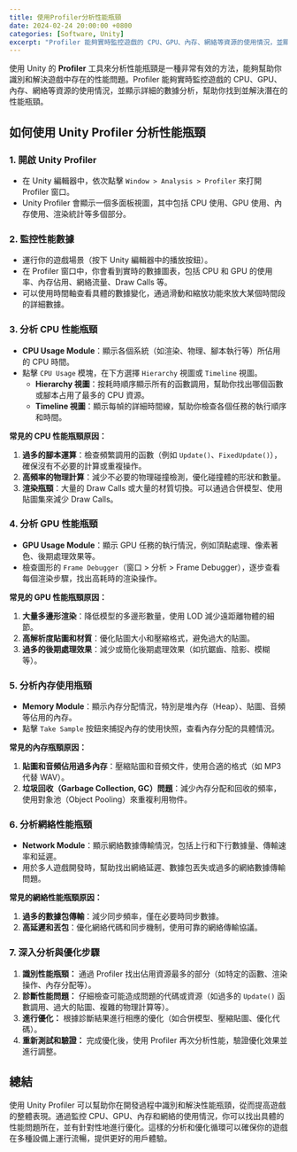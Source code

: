 ```yaml
---
title: 使用Profiler分析性能瓶頸
date: 2024-02-24 20:00:00 +0800
categories: [Software, Unity]
excerpt: "Profiler 能夠實時監控遊戲的 CPU、GPU、內存、網絡等資源的使用情況，並顯示詳細的數據分析，幫助你找到並解決潛在的性能瓶頸"
---
```


使用 Unity 的 **Profiler** 工具來分析性能瓶頸是一種非常有效的方法，能夠幫助你識別和解決遊戲中存在的性能問題。Profiler 能夠實時監控遊戲的 CPU、GPU、內存、網絡等資源的使用情況，並顯示詳細的數據分析，幫助你找到並解決潛在的性能瓶頸。

## **如何使用 Unity Profiler 分析性能瓶頸**

### **1. 開啟 Unity Profiler**

- 在 Unity 編輯器中，依次點擊 `Window > Analysis > Profiler` 來打開 Profiler 窗口。
- Unity Profiler 會顯示一個多面板視圖，其中包括 CPU 使用、GPU 使用、內存使用、渲染統計等多個部分。

### **2. 監控性能數據**

- 運行你的遊戲場景（按下 Unity 編輯器中的播放按鈕）。
- 在 Profiler 窗口中，你會看到實時的數據圖表，包括 CPU 和 GPU 的使用率、內存佔用、網絡流量、Draw Calls 等。
- 可以使用時間軸查看具體的數據變化，通過滑動和縮放功能來放大某個時間段的詳細數據。

### **3. 分析 CPU 性能瓶頸**

- **CPU Usage Module**：顯示各個系統（如渲染、物理、腳本執行等）所佔用的 CPU 時間。
- 點擊 `CPU Usage` 模塊，在下方選擇 `Hierarchy` 視圖或 `Timeline` 視圖。
  - **Hierarchy 視圖**：按耗時順序顯示所有的函數調用，幫助你找出哪個函數或腳本占用了最多的 CPU 資源。
  - **Timeline 視圖**：顯示每幀的詳細時間線，幫助你檢查各個任務的執行順序和時間。

**常見的 CPU 性能瓶頸原因：**

1. **過多的腳本運算**：檢查頻繁調用的函數（例如 `Update()`、`FixedUpdate()`），確保沒有不必要的計算或重複操作。
2. **高頻率的物理計算**：減少不必要的物理碰撞檢測，優化碰撞體的形狀和數量。
3. **渲染瓶頸**：大量的 Draw Calls 或大量的材質切換。可以通過合併模型、使用貼圖集來減少 Draw Calls。

### **4. 分析 GPU 性能瓶頸**

- **GPU Usage Module**：顯示 GPU 任務的執行情況，例如頂點處理、像素著色、後期處理效果等。
- 檢查圖形的 `Frame Debugger`（窗口 > 分析 > Frame Debugger），逐步查看每個渲染步驟，找出高耗時的渲染操作。

**常見的 GPU 性能瓶頸原因：**

1. **大量多邊形渲染**：降低模型的多邊形數量，使用 LOD 減少遠距離物體的細節。
2. **高解析度貼圖和材質**：優化貼圖大小和壓縮格式，避免過大的貼圖。
3. **過多的後期處理效果**：減少或簡化後期處理效果（如抗鋸齒、陰影、模糊等）。

### **5. 分析內存使用瓶頸**

- **Memory Module**：顯示內存分配情況，特別是堆內存（Heap）、貼圖、音頻等佔用的內存。
- 點擊 `Take Sample` 按鈕來捕捉內存的使用快照，查看內存分配的具體情況。

**常見的內存瓶頸原因：**

1. **貼圖和音頻佔用過多內存**：壓縮貼圖和音頻文件，使用合適的格式（如 MP3 代替 WAV）。
2. **垃圾回收（Garbage Collection, GC）問題**：減少內存分配和回收的頻率，使用對象池（Object Pooling）來重複利用物件。

### **6. 分析網絡性能瓶頸**

- **Network Module**：顯示網絡數據傳輸情況，包括上行和下行數據量、傳輸速率和延遲。
- 用於多人遊戲開發時，幫助找出網絡延遲、數據包丟失或過多的網絡數據傳輸問題。

**常見的網絡性能瓶頸原因：**

1. **過多的數據包傳輸**：減少同步頻率，僅在必要時同步數據。
2. **高延遲和丟包**：優化網絡代碼和同步機制，使用可靠的網絡傳輸協議。

### **7. 深入分析與優化步驟**

1. **識別性能瓶頸：** 通過 Profiler 找出佔用資源最多的部分（如特定的函數、渲染操作、內存分配等）。
2. **診斷性能問題：** 仔細檢查可能造成問題的代碼或資源（如過多的 `Update()` 函數調用、過大的貼圖、複雜的物理計算等）。
3. **進行優化：** 根據診斷結果進行相應的優化（如合併模型、壓縮貼圖、優化代碼）。
4. **重新測試和驗證：** 完成優化後，使用 Profiler 再次分析性能，驗證優化效果並進行調整。

## **總結**

使用 Unity Profiler 可以幫助你在開發過程中識別和解決性能瓶頸，從而提高遊戲的整體表現。通過監控 CPU、GPU、內存和網絡的使用情況，你可以找出具體的性能問題所在，並有針對性地進行優化。這樣的分析和優化循環可以確保你的遊戲在多種設備上運行流暢，提供更好的用戶體驗。
